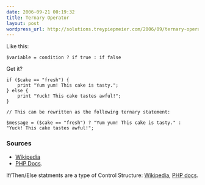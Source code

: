 ```yaml
---
date: 2006-09-21 00:19:32
title: Ternary Operator
layout: post
wordpress_url: http://solutions.treypiepmeier.com/2006/09/ternary-operator/
---
```

Like this:

    $variable = condition ? if true : if false

Get it?

    if ($cake == "fresh") {
        print "Yum yum! This cake is tasty.";
    } else {
        print "Yuck! This cake tastes awful!";
    }

    // This can be rewritten as the following ternary statement:

    $message = ($cake == "fresh") ? "Yum yum! This cake is tasty." : "Yuck! This cake tastes awful!";

### Sources

- [Wikipedia](http://en.wikipedia.org/wiki/Ternary_operation)
- <a href="http://us3.php.net/language.operators.comparison#language.operators.comparison.ternary">PHP Docs</a>.

If/Then/Else statments are a type of Control Structure: [Wikipedia](http://en.wikipedia.org/wiki/Control_structure), [PHP docs](http://us3.php.net/if).
